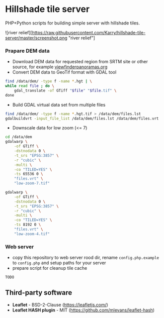 # Hillshade tile server

PHP+Python scripts for building simple server with hillshade tiles.

![river relief][https://raw.githubusercontent.com/Karry/hillshade-tile-server/master/screenshot.png "river relief"]

### Prapare DEM data

 - Download DEM data for requested region from SRTM site or other source, 
 for example [viewfinderpanoramas.org](viewfinderpanoramas.org)
 - Convert DEM data to GeoTif format with GDAL tool

```bash
find /data/dem/ -type f -name *.hgt | \
while read file ; do \
    gdal_translate -of GTiff "$file" "$file.tif" \
done
```

 - Build GDAL virtual data set from multiple files
```bash
find /data/dem/ -type f -name *.hgt.tif > /data/dem/files.lst
gdalbuildvrt -input_file_list /data/dem/files.lst /data/dem/files.vrt
```

 - Downscale data for low zoom (<= 7)

```bash
cd /data/dem
gdalwarp \
    -of GTiff \
    -dstnodata 0 \
    -t_srs "EPSG:3857" \
    -r "cubic" \
    -multi \
    -co "TILED=YES" \
    -ts 65536 0 \
    "files.vrt" \
    "low-zoom-7.tif"

gdalwarp \
    -of GTiff \
    -dstnodata 0 \
    -t_srs "EPSG:3857" \
    -r "cubic" \
    -multi \
    -co "TILED=YES" \
    -ts 8192 0 \
    "files.vrt" \
    "low-zoom-4.tif"
```

### Web server

 - copy this repository to web server rood dir, rename `config.php.example` 
 to `config.php` and setup paths for your server
 - prepare script for cleanup tile cache

```bash
TODO
``` 

## Third-party software

 - **Leaflet** - BSD-2-Clause (https://leafletjs.com/)
 - **Leaflet HASH plugin** - MIT (https://github.com/mlevans/leaflet-hash)

